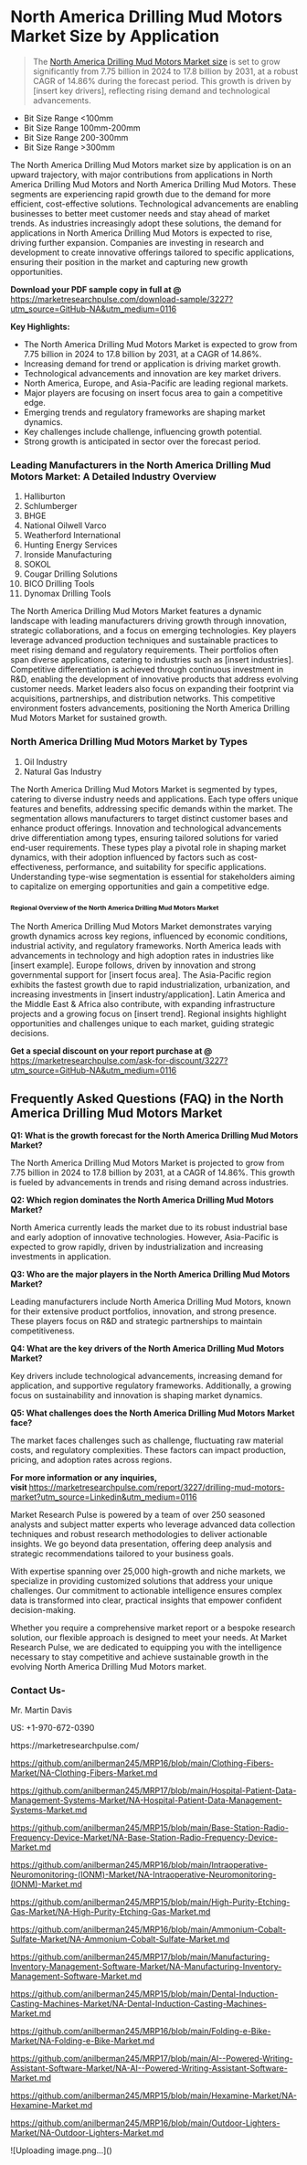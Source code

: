 <h1>North America Drilling Mud Motors Market&nbsp;Size by Application</h1><blockquote><p>The <a href="https://marketresearchpulse.com/download-sample/3227?utm_source=GitHub-NA&amp;utm_medium=0116">North America Drilling Mud Motors Market size</a> is set to grow significantly from 7.75 billion in 2024 to 17.8 billion by 2031, at a robust CAGR of 14.86% during the forecast period. This growth is driven by [insert key drivers], reflecting rising demand and technological advancements.</p></blockquote><ul><li>Bit Size Range <100mm <li> Bit Size Range 100mm-200mm <li> Bit Size Range 200-300mm <li> Bit Size Range >300mm</li></ul><p>The North America Drilling Mud Motors market size by application is on an upward trajectory, with major contributions from applications in North America Drilling Mud Motors and North America Drilling Mud Motors. These segments are experiencing rapid growth due to the demand for more efficient, cost-effective solutions. Technological advancements are enabling businesses to better meet customer needs and stay ahead of market trends. As industries increasingly adopt these solutions, the demand for applications in North America Drilling Mud Motors is expected to rise, driving further expansion. Companies are investing in research and development to create innovative offerings tailored to specific applications, ensuring their position in the market and capturing new growth opportunities.</p><p><strong>Download your PDF sample copy in full at @ </strong><a href="https://marketresearchpulse.com/download-sample/3227?utm_source=GitHub-NA&amp;utm_medium=0116">https://marketresearchpulse.com/download-sample/3227?utm_source=GitHub-NA&amp;utm_medium=0116</a></p><p><strong>Key Highlights: </strong></p><ul><li>The North America Drilling Mud Motors Market is expected to grow from 7.75 billion in 2024 to 17.8 billion by 2031, at a CAGR of 14.86%.</li><li>Increasing demand for trend or application is driving market growth.</li><li>Technological advancements and innovation are key market drivers.</li><li>North America, Europe, and Asia-Pacific are leading regional markets.</li><li>Major players are focusing on insert focus area to gain a competitive edge.</li><li>Emerging trends and regulatory frameworks are shaping market dynamics.</li><li>Key challenges include challenge, influencing growth potential.</li><li>Strong growth is anticipated in sector over the forecast period.</li></ul><h3>Leading Manufacturers in the North America Drilling Mud Motors Market: A Detailed Industry Overview</h3><ol><li>Halliburton</li><li>Schlumberger</li><li>BHGE</li><li>National Oilwell Varco</li><li>Weatherford International</li><li>Hunting Energy Services</li><li>Ironside Manufacturing</li><li>SOKOL</li><li>Cougar Drilling Solutions</li><li>BICO Drilling Tools</li><li>Dynomax Drilling Tools</li></ol><div class="flex max-w-full flex-col flex-grow"><div class="min-h-8 text-message flex w-full flex-col items-end gap-2 whitespace-normal break-words [.text-message+&amp;]:mt-5" dir="auto" data-message-author-role="assistant" data-message-id="fd8432e4-4910-450d-b182-61b7bfb0a01f" data-message-model-slug="gpt-4o"><div class="flex w-full flex-col gap-1 empty:hidden first:pt-[3px]"><div class="markdown prose w-full break-words dark:prose-invert light"><p>The North America Drilling Mud Motors Market features a dynamic landscape with leading manufacturers driving growth through innovation, strategic collaborations, and a focus on emerging technologies. Key players leverage advanced production techniques and sustainable practices to meet rising demand and regulatory requirements. Their portfolios often span diverse applications, catering to industries such as [insert industries]. Competitive differentiation is achieved through continuous investment in R&amp;D, enabling the development of innovative products that address evolving customer needs. Market leaders also focus on expanding their footprint via acquisitions, partnerships, and distribution networks. This competitive environment fosters advancements, positioning the North America Drilling Mud Motors Market for sustained growth.</p></div></div></div></div><h3>North America Drilling Mud Motors Market by Types</h3><ol><li>Oil Industry <li> Natural Gas Industry</li></ol><div class="flex max-w-full flex-col flex-grow"><div class="min-h-8 text-message flex w-full flex-col items-end gap-2 whitespace-normal break-words [.text-message+&amp;]:mt-5" dir="auto" data-message-author-role="assistant" data-message-id="084470be-0bb7-4664-bddf-5156b4f41249" data-message-model-slug="gpt-4o-mini"><div class="flex w-full flex-col gap-1 empty:hidden first:pt-[3px]"><div class="markdown prose w-full break-words dark:prose-invert light"><p>The North America Drilling Mud Motors Market is segmented by types, catering to diverse industry needs and applications. Each type offers unique features and benefits, addressing specific demands within the market. The segmentation allows manufacturers to target distinct customer bases and enhance product offerings. Innovation and technological advancements drive differentiation among types, ensuring tailored solutions for varied end-user requirements. These types play a pivotal role in shaping market dynamics, with their adoption influenced by factors such as cost-effectiveness, performance, and suitability for specific applications. Understanding type-wise segmentation is essential for stakeholders aiming to capitalize on emerging opportunities and gain a competitive edge.</p></div></div></div></div><h3><span style="font-size: 11px;">Regional Overview of the North America Drilling Mud Motors Market</span></h3><div class="flex max-w-full flex-col flex-grow"><div class="min-h-8 text-message flex w-full flex-col items-end gap-2 whitespace-normal break-words [.text-message+&amp;]:mt-5" dir="auto" data-message-author-role="assistant" data-message-id="e9038762-ce64-4e30-91c9-9bd413514231" data-message-model-slug="gpt-4o-mini"><div class="flex w-full flex-col gap-1 empty:hidden first:pt-[3px]"><div class="markdown prose w-full break-words dark:prose-invert light"><p>The North America Drilling Mud Motors Market demonstrates varying growth dynamics across key regions, influenced by economic conditions, industrial activity, and regulatory frameworks. North America leads with advancements in technology and high adoption rates in industries like [insert example]. Europe follows, driven by innovation and strong governmental support for [insert focus area]. The Asia-Pacific region exhibits the fastest growth due to rapid industrialization, urbanization, and increasing investments in [insert industry/application]. Latin America and the Middle East &amp; Africa also contribute, with expanding infrastructure projects and a growing focus on [insert trend]. Regional insights highlight opportunities and challenges unique to each market, guiding strategic decisions.</p></div></div></div></div><p><strong>Get a special discount on your report purchase at @ </strong><a href="https://marketresearchpulse.com/ask-for-discount/3227?utm_source=GitHub-NA&amp;utm_medium=0116">https://marketresearchpulse.com/ask-for-discount/3227?utm_source=GitHub-NA&amp;utm_medium=0116</a></p><h2>Frequently Asked Questions (FAQ) in the North America Drilling Mud Motors Market</h2><p><strong>Q1: What is the growth forecast for the North America Drilling Mud Motors Market?</strong></p><p>The North America Drilling Mud Motors Market is projected to grow from 7.75 billion in 2024 to 17.8 billion by 2031, at a CAGR of 14.86%. This growth is fueled by advancements in trends and rising demand across industries.</p><p><strong>Q2: Which region dominates the North America Drilling Mud Motors Market?</strong></p><p>North America currently leads the market due to its robust industrial base and early adoption of innovative technologies. However, Asia-Pacific is expected to grow rapidly, driven by industrialization and increasing investments in application.</p><p><strong>Q3: Who are the major players in the North America Drilling Mud Motors Market?</strong></p><p>Leading manufacturers include North America Drilling Mud Motors, known for their extensive product portfolios, innovation, and strong presence. These players focus on R&amp;D and strategic partnerships to maintain competitiveness.</p><p><strong>Q4: What are the key drivers of the North America Drilling Mud Motors Market?</strong></p><p>Key drivers include technological advancements, increasing demand for application, and supportive regulatory frameworks. Additionally, a growing focus on sustainability and innovation is shaping market dynamics.</p><p><strong>Q5: What challenges does the North America Drilling Mud Motors Market face?</strong></p><p>The market faces challenges such as challenge, fluctuating raw material costs, and regulatory complexities. These factors can impact production, pricing, and adoption rates across regions.</p><p><strong>For more information or any inquiries, visit&nbsp;</strong><a href="https://marketresearchpulse.com/report/3227/drilling-mud-motors-market?utm_source=Linkedin&utm_medium=0116">https://marketresearchpulse.com/report/3227/drilling-mud-motors-market?utm_source=Linkedin&utm_medium=0116</a></p><p>Market Research Pulse is powered by a team of over 250 seasoned analysts and subject matter experts who leverage advanced data collection techniques and robust research methodologies to deliver actionable insights. We go beyond data presentation, offering deep analysis and strategic recommendations tailored to your business goals.</p><p>With expertise spanning over 25,000 high-growth and niche markets, we specialize in providing customized solutions that address your unique challenges. Our commitment to actionable intelligence ensures complex data is transformed into clear, practical insights that empower confident decision-making.</p><p>Whether you require a comprehensive market report or a bespoke research solution, our flexible approach is designed to meet your needs. At Market Research Pulse, we are dedicated to equipping you with the intelligence necessary to stay competitive and achieve sustainable growth in the evolving North America Drilling Mud Motors market.</p><h3><strong>Contact Us-</strong></h3><p>Mr. Martin Davis</p><p>US: +1-970-672-0390</p><p>https://marketresearchpulse.com/</p><p><a href="https://github.com/anilberman245/MRP16/blob/main/Clothing-Fibers-Market/NA-Clothing-Fibers-Market.md">https://github.com/anilberman245/MRP16/blob/main/Clothing-Fibers-Market/NA-Clothing-Fibers-Market.md</a></p><p><a href="https://github.com/anilberman245/MRP17/blob/main/Hospital-Patient-Data-Management-Systems-Market/NA-Hospital-Patient-Data-Management-Systems-Market.md">https://github.com/anilberman245/MRP17/blob/main/Hospital-Patient-Data-Management-Systems-Market/NA-Hospital-Patient-Data-Management-Systems-Market.md</a></p><p><a href="https://github.com/anilberman245/MRP15/blob/main/Base-Station-Radio-Frequency-Device-Market/NA-Base-Station-Radio-Frequency-Device-Market.md">https://github.com/anilberman245/MRP15/blob/main/Base-Station-Radio-Frequency-Device-Market/NA-Base-Station-Radio-Frequency-Device-Market.md</a></p><p><a href="https://github.com/anilberman245/MRP16/blob/main/Intraoperative-Neuromonitoring-(IONM)-Market/NA-Intraoperative-Neuromonitoring-(IONM)-Market.md">https://github.com/anilberman245/MRP16/blob/main/Intraoperative-Neuromonitoring-(IONM)-Market/NA-Intraoperative-Neuromonitoring-(IONM)-Market.md</a></p><p><a href="https://github.com/anilberman245/MRP15/blob/main/High-Purity-Etching-Gas-Market/NA-High-Purity-Etching-Gas-Market.md">https://github.com/anilberman245/MRP15/blob/main/High-Purity-Etching-Gas-Market/NA-High-Purity-Etching-Gas-Market.md</a></p><p><a href="https://github.com/anilberman245/MRP16/blob/main/Ammonium-Cobalt-Sulfate-Market/NA-Ammonium-Cobalt-Sulfate-Market.md">https://github.com/anilberman245/MRP16/blob/main/Ammonium-Cobalt-Sulfate-Market/NA-Ammonium-Cobalt-Sulfate-Market.md</a></p><p><a href="https://github.com/anilberman245/MRP17/blob/main/Manufacturing-Inventory-Management-Software-Market/NA-Manufacturing-Inventory-Management-Software-Market.md">https://github.com/anilberman245/MRP17/blob/main/Manufacturing-Inventory-Management-Software-Market/NA-Manufacturing-Inventory-Management-Software-Market.md</a></p><p><a href="https://github.com/anilberman245/MRP15/blob/main/Dental-Induction-Casting-Machines-Market/NA-Dental-Induction-Casting-Machines-Market.md">https://github.com/anilberman245/MRP15/blob/main/Dental-Induction-Casting-Machines-Market/NA-Dental-Induction-Casting-Machines-Market.md</a></p><p><a href="https://github.com/anilberman245/MRP16/blob/main/Folding-e-Bike-Market/NA-Folding-e-Bike-Market.md">https://github.com/anilberman245/MRP16/blob/main/Folding-e-Bike-Market/NA-Folding-e-Bike-Market.md</a></p><p><a href="https://github.com/anilberman245/MRP17/blob/main/AI--Powered-Writing-Assistant-Software-Market/NA-AI--Powered-Writing-Assistant-Software-Market.md">https://github.com/anilberman245/MRP17/blob/main/AI--Powered-Writing-Assistant-Software-Market/NA-AI--Powered-Writing-Assistant-Software-Market.md</a></p><p><a href="https://github.com/anilberman245/MRP15/blob/main/Hexamine-Market/NA-Hexamine-Market.md">https://github.com/anilberman245/MRP15/blob/main/Hexamine-Market/NA-Hexamine-Market.md</a></p><p><a href="https://github.com/anilberman245/MRP16/blob/main/Outdoor-Lighters-Market/NA-Outdoor-Lighters-Market.md">https://github.com/anilberman245/MRP16/blob/main/Outdoor-Lighters-Market/NA-Outdoor-Lighters-Market.md</a></p>
![Uploading image.png…]()
